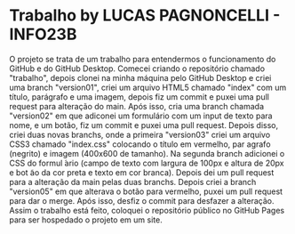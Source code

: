 # Trabalho by LUCAS PAGNONCELLI - INFO23B  
O projeto se trata de um trabalho para entendermos o funcionamento do GitHub e do GitHub Desktop.
Comecei criando o repositório chamado "trabalho", depois clonei na minha máquina pelo GitHub Desktop e criei uma branch "version01", criei um arquivo HTML5 chamado "index" com um título, parágrafo e uma imagem, depois fiz um commit e puxei uma pull request para alteração do main.
Após isso, cria uma branch chamada "version02" em que adiconei um formulário com um input de texto para nome, e um botão, fiz um commit e puxei uma pull request.
Depois disso, criei duas novas branchs, onde a primeira "version03" criei um arquivo CSS3 chamado "index.css" colocando o título em vermelho, par agrafo (negrito) e imagem (400x600 de tamanho).
Na segunda branch adicionei o CSS do formul ́ario (campo de texto com largura de 100px e altura de 20px e bot ̃ao da cor preta e texto em cor branca).
Depois dei um pull request para a alteração da main pelas duas branchs.
Depois criei a branch "version05" em que alterava o botão para vermelho, puxei um pull request para dar o merge.
Após isso, desfiz o commit para desfazer a alteração.
Assim o trabalho está feito, coloquei o repositório público no GitHub Pages para ser hospedado o projeto em um site.
